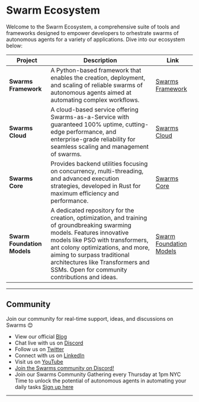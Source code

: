 
# Swarm Ecosystem

Welcome to the Swarm Ecosystem, a comprehensive suite of tools and frameworks designed to empower developers to orhestrate swarms of autonomous agents for a variety of applications. Dive into our ecosystem below:

| Project | Description | Link |
| ------- | ----------- | ---- |
| **Swarms Framework** | A Python-based framework that enables the creation, deployment, and scaling of reliable swarms of autonomous agents aimed at automating complex workflows. | [Swarms Framework](https://github.com/kyegomez/swarms) |
| **Swarms Cloud** | A cloud-based service offering Swarms-as-a-Service with guaranteed 100% uptime, cutting-edge performance, and enterprise-grade reliability for seamless scaling and management of swarms. | [Swarms Cloud](https://github.com/kyegomez/swarms-core) |
| **Swarms Core** | Provides backend utilities focusing on concurrency, multi-threading, and advanced execution strategies, developed in Rust for maximum efficiency and performance. | [Swarms Core](https://github.com/kyegomez/swarms-core) |
| **Swarm Foundation Models** | A dedicated repository for the creation, optimization, and training of groundbreaking swarming models. Features innovative models like PSO with transformers, ant colony optimizations, and more, aiming to surpass traditional architectures like Transformers and SSMs. Open for community contributions and ideas. | [Swarm Foundation Models](https://github.com/kyegomez/swarms) |

----

## Community

Join our community for real-time support, ideas, and discussions on Swarms 😊 

- View our official [Blog](https://swarms.apac.ai)
- Chat live with us on [Discord](https://discord.gg/kS3rwKs3ZC)
- Follow us on [Twitter](https://twitter.com/kyegomez)
- Connect with us on [LinkedIn](https://www.linkedin.com/company/the-swarm-corporation)
- Visit us on [YouTube](https://www.youtube.com/channel/UC9yXyitkbU_WSy7bd_41SqQ)
- [Join the Swarms community on Discord!](https://discord.gg/AJazBmhKnr)
- Join our Swarms Community Gathering every Thursday at 1pm NYC Time to unlock the potential of autonomous agents in automating your daily tasks [Sign up here](https://lu.ma/5p2jnc2v)

---
